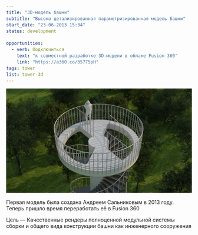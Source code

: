 ```yaml
---
title: "3D-модель башни"
subtitle: "Высоко детализированная параметризированная модель Башни"
start_date: "23-06-2013 15:34"
status: development

opportunities:
  - verb: Подключиться
    text: "к совместной разработке 3D-модели в облаке Fusion 360"
    link: "https://a360.co/35775pH"
tags: tower
list: tower-3d
---
```


![](./09.jpg)

Первая модель была создана Андреем Сальниковым в 2013 году. Теперь пришло время переработать её в Fusion 360

Цель — Качественные рендеры полноценной модульной системы сборки и общего вида конструкции башни как инженерного сооружения
